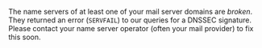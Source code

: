 The name servers of at least one of your mail server domains are *broken*. 
They returned an error (`SERVFAIL`) to our queries for a DNSSEC signature. 
Please contact your name server operator (often your mail provider) to fix 
this soon.
